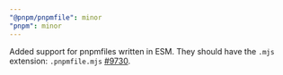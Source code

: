 ```yaml
---
"@pnpm/pnpmfile": minor
"pnpm": minor
---
```


Added support for pnpmfiles written in ESM. They should have the `.mjs` extension: `.pnpmfile.mjs` [#9730](https://github.com/pnpm/pnpm/pull/9730).
